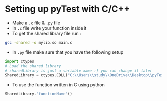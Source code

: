 # Setting up pyTest with C/C++
-   Make a `.c` file & `.py` file
-   In `.c` file write your function inside it
-   To get the shared library file run :
```bash
gcc -shared -o mylib.so main.c
```
-   In `.py` file make sure that you have the following setup
```python
import ctypes
# Load the shared library
# sharedLibrary is just a variable name :) you can change it later
SharedLibrary = ctypes.CDLL("C:\\Users\\study\\OneDrive\\Desktop\\pyTest\\mylib.so")
```
-   To use the function written in C using python
```python
SharedLibrary."functionName"()
```
